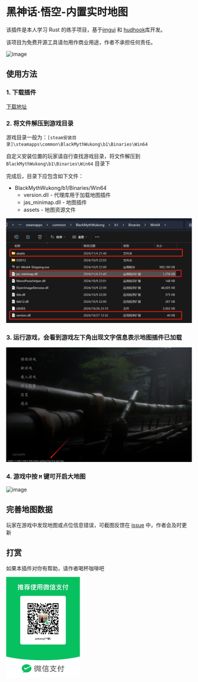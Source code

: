 # 黑神话·悟空-内置实时地图

该插件是本人学习 Rust 的练手项目，基于[imgui](https://github.com/ocornut/imgui) 和 [hudhook](https://github.com/veeenu/hudhook?from=jaskang)库开发。

该项目为免费开源工具请勿用作商业用途，作者不承担任何责任。

![image](./docs/images/minmap.png)

## 使用方法

### 1. 下载插件

[下载地址](https://github.com/jaskang/black-myth-map/releases)

### 2. 将文件解压到游戏目录

游戏目录一般为：`[steam安装目录]\steamapps\common\BlackMythWukong\b1\Binaries\Win64`

自定义安装位置的玩家请自行查找游戏目录，将文件解压到 `BlackMythWukong\b1\Binaries\Win64` 目录下

完成后，目录下应包含如下文件：

- BlackMythWukong/b1/Binaries/Win64
  - version.dll - 代理库用于加载地图插件
  - jas_minimap.dll - 地图插件
  - assets - 地图资源文件

![image](./docs/images/files.png)

### 3. 运行游戏，会看到游戏左下角出现文字信息表示地图插件已加载

![image](./docs/images/loadinfo.png)

### 4. 游戏中按 `M` 键可开启大地图

![image](./docs/images/bigmap.png)

## 完善地图数据

玩家在游戏中发现地图或点位信息错误，可截图反馈在 [issue](https://github.com/jaskang/jas_minimap/issues) 中，作者会及时更新

## 打赏

如果本插件对你有帮助，请作者喝杯咖啡吧

<div align="">
<img src="./docs/images/donate.jpg" alt="打赏" style="width: 200px;" />
</div>
